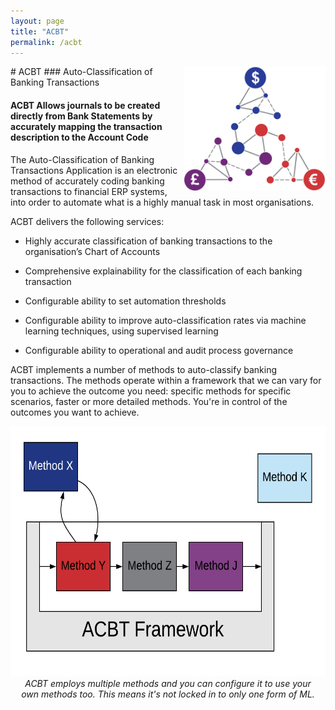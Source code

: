 ```yaml
---
layout: page
title: "ACBT"
permalink: /acbt
---
```

<img src="images/icon-acbt.png" alt="SOP icon" style="height:200px; float:right;" />
# ACBT
### Auto-Classification of Banking Transactions

#### ACBT Allows journals to be created directly from Bank Statements by accurately mapping the transaction description to the Account Code

The Auto-Classification of Banking Transactions Application is an electronic method of accurately coding banking transactions to financial ERP systems, into order to automate what is a highly manual task in most organisations.  

ACBT delivers the following services:

* Highly accurate classification of banking transactions to the organisation’s Chart of Accounts

* Comprehensive explainability for the classification of each banking transaction

* Configurable ability to set automation thresholds

* Configurable ability to improve auto-classification rates via machine learning techniques, using supervised learning

* Configurable ability to operational and audit process governance

ACBT implements a number of methods to auto-classify banking transactions. The methods operate within a framework that we can vary for you to achieve the outcome you need: specific methods for specific scenarios, faster or more detailed methods. You're in control of the outcomes you want to achieve.

<div style="text-align:center">
    <img src="images/acbt-methods.png" alt="ML icon" style="height:400px;" /><br />
    <span style="font-style:italic;">ACBT employs multiple methods and you can configure it to use your <br />own methods too. This means it's not locked in to only one form of ML.</span>
<div>
<p></p>